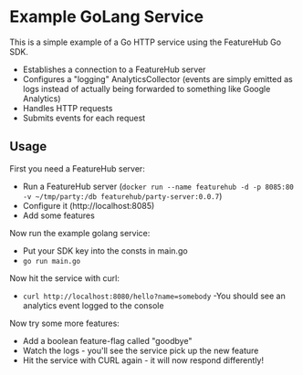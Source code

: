 Example GoLang Service
======================

This is a simple example of a Go HTTP service using the FeatureHub Go SDK.
- Establishes a connection to a FeatureHub server
- Configures a "logging" AnalyticsCollector (events are simply emitted as logs instead of actually being forwarded to something like Google Analytics)
- Handles HTTP requests
- Submits events for each request


Usage
-----

First you need a FeatureHub server:
- Run a FeatureHub server (`docker run --name featurehub -d -p 8085:80 -v ~/tmp/party:/db featurehub/party-server:0.0.7`)
- Configure it (http://localhost:8085)
- Add some features

Now run the example golang service:
- Put your SDK key into the consts in main.go
- `go run main.go`

Now hit the service with curl:
- `curl http://localhost:8080/hello?name=somebody`
-You should see an analytics event logged to the console

Now try some more features:
- Add a boolean feature-flag called "goodbye"
- Watch the logs - you'll see the service pick up the new feature
- Hit the service with CURL again - it will now respond differently!
